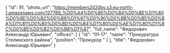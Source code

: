 {
    "id": 81,
    "photo_url": "https://members2020by.s3.eu-north-1.amazonaws.com/127789_%D0%A4%D0%B5%D0%B4%D0%BE%D1%80%D0%BE%D0%B2%D0%B8%D1%87%D0%90%D0%BB%D0%B5%D0%BA%D1%81%D0%B0%D0%BD%D0%B4%D1%80%D0%AE%D1%80%D1%8C%D0%B5%D0%B2%D0%B8%D1%87",
    "full_name": "Федорович Александр Юрьевич",
    "offices": [
        {
            "id": "01-17",
            "name": "Прокуратура Столинского района",
            "position": "Прокурор "
        }
    ],
    "title": "Федорович Александр Юрьевич"
}